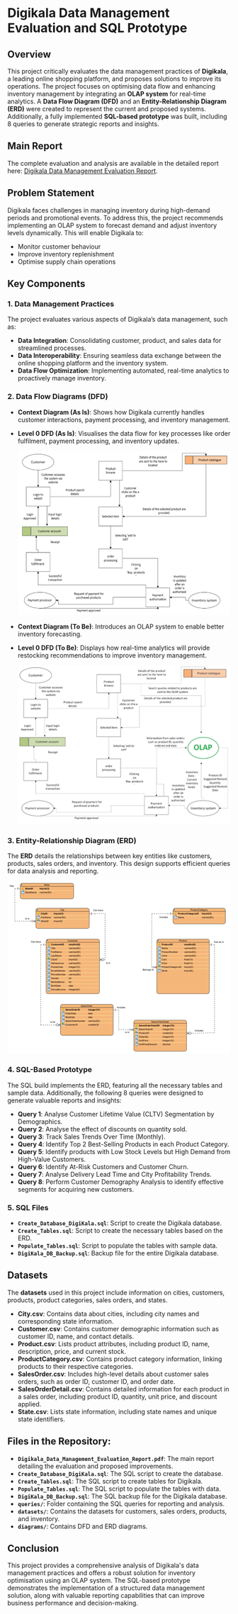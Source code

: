 # Digikala Data Management Evaluation and SQL Prototype

## Overview
This project critically evaluates the data management practices of **Digikala**, a leading online shopping platform, and proposes solutions to improve its operations. The project focuses on optimising data flow and enhancing inventory management by integrating an **OLAP system** for real-time analytics. A **Data Flow Diagram (DFD)** and an **Entity-Relationship Diagram (ERD)** were created to represent the current and proposed systems. Additionally, a fully implemented **SQL-based prototype** was built, including 8 queries to generate strategic reports and insights.

## Main Report
The complete evaluation and analysis are available in the detailed report here: [Digikala Data Management Evaluation Report](Digikala_Data_Management_Evaluation_Report.pdf).

## Problem Statement
Digikala faces challenges in managing inventory during high-demand periods and promotional events. To address this, the project recommends implementing an OLAP system to forecast demand and adjust inventory levels dynamically. This will enable Digikala to:
- Monitor customer behaviour
- Improve inventory replenishment
- Optimise supply chain operations

## Key Components

### 1. Data Management Practices
The project evaluates various aspects of Digikala’s data management, such as:
- **Data Integration**: Consolidating customer, product, and sales data for streamlined processes.
- **Data Interoperability**: Ensuring seamless data exchange between the online shopping platform and the inventory system.
- **Data Flow Optimization**: Implementing automated, real-time analytics to proactively manage inventory.

### 2. Data Flow Diagrams (DFD)
- **Context Diagram (As Is)**: Shows how Digikala currently handles customer interactions, payment processing, and inventory management.
- **Level 0 DFD (As Is)**: Visualises the data flow for key processes like order fulfilment, payment processing, and inventory updates.
  
  ![DFD As-Is](diagrams/DFD_Level0_AsIs.png)
  
- **Context Diagram (To Be)**: Introduces an OLAP system to enable better inventory forecasting.
- **Level 0 DFD (To Be)**: Displays how real-time analytics will provide restocking recommendations to improve inventory management.

  ![DFD To-Be](diagrams/DFD_Level0_ToBe.png)

### 3. Entity-Relationship Diagram (ERD)
The **ERD** details the relationships between key entities like customers, products, sales orders, and inventory. This design supports efficient queries for data analysis and reporting.

  ![ERD](diagrams/ERD_DigiKala.png)

### 4. SQL-Based Prototype
The SQL build implements the ERD, featuring all the necessary tables and sample data. Additionally, the following 8 queries were designed to generate valuable reports and insights:
- **Query 1**: Analyse Customer Lifetime Value (CLTV) Segmentation by Demographics.
- **Query 2**: Analyse the effect of discounts on quantity sold.
- **Query 3**: Track Sales Trends Over Time (Monthly).
- **Query 4**: Identify Top 2 Best-Selling Products in each Product Category.
- **Query 5**: Identify products with Low Stock Levels but High Demand from High-Value Customers.
- **Query 6**: Identify At-Risk Customers and Customer Churn.
- **Query 7**: Analyse Delivery Lead Time and City Profitability Trends.
- **Query 8**: Perform Customer Demography Analysis to identify effective segments for acquiring new customers.

### 5. SQL Files
- **`Create_Database_DigiKala.sql`**: Script to create the Digikala database.
- **`Create_Tables.sql`**: Script to create the necessary tables based on the ERD.
- **`Populate_Tables.sql`**: Script to populate the tables with sample data.
- **`DigiKala_DB_Backup.sql`**: Backup file for the entire Digikala database.

## Datasets
The **datasets** used in this project include information on cities, customers, products, product categories, sales orders, and states.

- **City.csv**: Contains data about cities, including city names and corresponding state information.
- **Customer.csv**: Contains customer demographic information such as customer ID, name, and contact details.
- **Product.csv**: Lists product attributes, including product ID, name, description, price, and current stock.
- **ProductCategory.csv**: Contains product category information, linking products to their respective categories.
- **SalesOrder.csv**: Includes high-level details about customer sales orders, such as order ID, customer ID, and order date.
- **SalesOrderDetail.csv**: Contains detailed information for each product in a sales order, including product ID, quantity, unit price, and discount applied.
- **State.csv**: Lists state information, including state names and unique state identifiers.

## Files in the Repository:
- **`Digikala_Data_Management_Evaluation_Report.pdf`**: The main report detailing the evaluation and proposed improvements.
- **`Create_Database_DigiKala.sql`**: The SQL script to create the database.
- **`Create_Tables.sql`**: The SQL script to create tables for Digikala.
- **`Populate_Tables.sql`**: The SQL script to populate the tables with data.
- **`DigiKala_DB_Backup.sql`**: The SQL backup file for the Digikala database.
- **`queries/`**: Folder containing the SQL queries for reporting and analysis.
- **`datasets/`**: Contains the datasets for customers, sales orders, products, and inventory.
- **`diagrams/`**: Contains DFD and ERD diagrams.

## Conclusion
This project provides a comprehensive analysis of Digikala's data management practices and offers a robust solution for inventory optimisation using an OLAP system. The SQL-based prototype demonstrates the implementation of a structured data management solution, along with valuable reporting capabilities that can improve business performance and decision-making.


